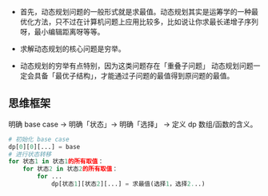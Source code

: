 
* 首先，动态规划问题的一般形式就是求最值。动态规划其实是运筹学的一种最优化方法，只不过在计算机问题上应用比较多，比如说让你求最长递增子序列呀，最小编辑距离呀等等。
  
* 求解动态规划的核心问题是穷举。

* 动态规划的穷举有点特别，因为这类问题存在「重叠子问题」
动态规划问题一定会具备「最优子结构」，才能通过子问题的最值得到原问题的最值。

## 思维框架
明确 base case -> 明确「状态」-> 明确「选择」 -> 定义 dp 数组/函数的含义。

```python
# 初始化 base case
dp[0][0][...] = base
# 进行状态转移
for 状态1 in 状态1的所有取值：
    for 状态2 in 状态2的所有取值：
        for ...
            dp[状态1][状态2][...] = 求最值(选择1，选择2...)
```


